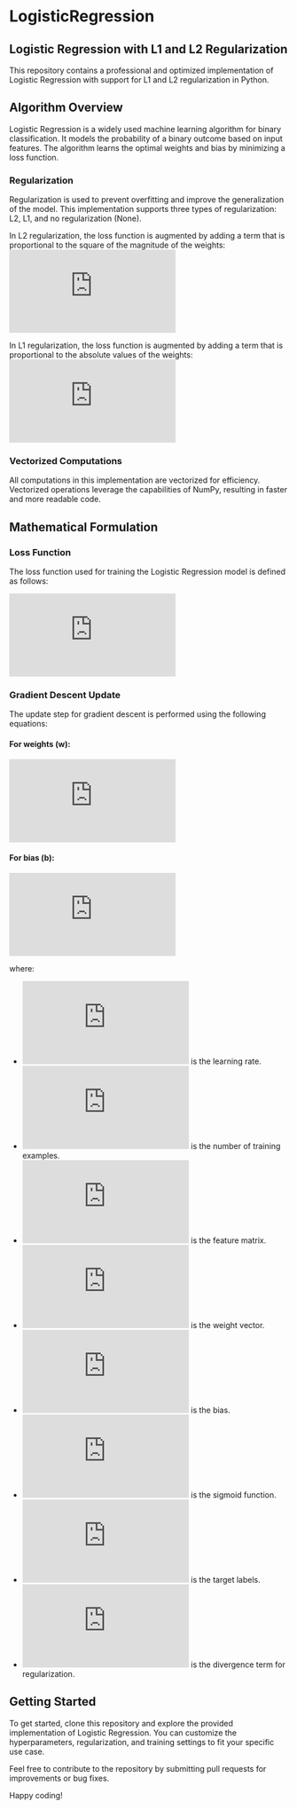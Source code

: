 # LogisticRegression
## Logistic Regression with L1 and L2 Regularization

This repository contains a professional and optimized implementation of Logistic Regression with support for L1 and L2 regularization in Python.

## Algorithm Overview

Logistic Regression is a widely used machine learning algorithm for binary classification. It models the probability of a binary outcome based on input features. The algorithm learns the optimal weights and bias by minimizing a loss function.

### Regularization

Regularization is used to prevent overfitting and improve the generalization of the model. This implementation supports three types of regularization: L2, L1, and no regularization (None).

In L2 regularization, the loss function is augmented by adding a term that is proportional to the square of the magnitude of the weights:
![L2 Regularization](https://latex.codecogs.com/svg.latex?%5Ctext%7BL2%20Regularization%3A%7D%20%5Cquad%20%5Cfrac%7B%5Clambda%7D%7B2%7D%20%5C%7C%5Cmathbf%7Bw%7D%5C%7C_2%5E2)

In L1 regularization, the loss function is augmented by adding a term that is proportional to the absolute values of the weights:
![L1 Regularization](https://latex.codecogs.com/svg.latex?%5Ctext%7BL1%20Regularization%3A%7D%20%5Cquad%20%5Clambda%20%5C%7C%5Cmathbf%7Bw%7D%5C%7C_1)

### Vectorized Computations

All computations in this implementation are vectorized for efficiency. Vectorized operations leverage the capabilities of NumPy, resulting in faster and more readable code.

## Mathematical Formulation

### Loss Function
The loss function used for training the Logistic Regression model is defined as follows:


![Loss Function](https://latex.codecogs.com/svg.latex?%5Ctext%7BLoss%20Function%3A%7D%20%5Cquad%20J%28%5Cmathbf%7Bw%7D%2C%20b%29%20%3D%20%5Cfrac%7B1%7D%7Bm%7D%20%5Csum_%7Bi%3D1%7D%5E%7Bm%7D%20%5Cleft%28%20y%5E%7B%28i%29%7D%20%5Clog%281%20%2B%20%5Cexp%28%5Cmathbf%7Bw%7D%5E%7B%5Ctop%7D%20%5Cmathbf%7Bx%7D%5E%7B%28i%29%7D%20%2B%20b%29%29%20-%20%281%20-%20y%5E%7B%28i%29%7D%29%20%5Clog%281%20%2B%20%5Cexp%28-%5Cmathbf%7Bw%7D%5E%7B%5Ctop%7D%20%5Cmathbf%7Bx%7D%5E%7B%28i%29%7D%20-%20b%29%29%20%5Cright%29)

### Gradient Descent Update

The update step for gradient descent is performed using the following equations:

#### For weights (w):


![Weight Update](https://latex.codecogs.com/svg.latex?%5Cmathbf%7Bw%7D%20%5Cleftarrow%20%5Cmathbf%7Bw%7D%20-%20%5Calpha%20%5Cleft%28%20%5Cfrac%7B1%7D%7Bm%7D%20%5Cmathbf%7BX%7D%5E%7B%5Ctop%7D%20%28%5Csigma%28%5Cmathbf%7BX%7D%20%5Cmathbf%7Bw%7D%20%2B%20b%29%20-%20%5Cmathbf%7By%7D%29%20+%20%5Clambda%20%5Cmathbf%7Bdiv%7D%29%20%5Cright%29)

#### For bias (b):



![Bias Update](https://latex.codecogs.com/svg.latex?b%20%5Cleftarrow%20b%20-%20%5Calpha%20%5Cleft%28%20%5Cfrac%7B1%7D%7Bm%7D%20%5Csum_%7Bi%3D1%7D%5E%7Bm%7D%20%28%5Csigma%28%5Cmathbf%7BX%7D%20%5Cmathbf%7Bw%7D%20%2B%20b%29%20-%20%5Cmathbf%7By%7D%29%29%20%5Cright%29)

where:
- ![alpha](https://latex.codecogs.com/svg.latex?%5Calpha) is the learning rate.
- ![m](https://latex.codecogs.com/svg.latex?m) is the number of training examples.
- ![X](https://latex.codecogs.com/svg.latex?%5Cmathbf%7BX%7D) is the feature matrix.
- ![w](https://latex.codecogs.com/svg.latex?%5Cmathbf%7Bw%7D) is the weight vector.
- ![b](https://latex.codecogs.com/svg.latex?b) is the bias.
- ![sigma](https://latex.codecogs.com/svg.latex?%5Csigma) is the sigmoid function.
- ![y](https://latex.codecogs.com/svg.latex?%5Cmathbf%7By%7D) is the target labels.
- ![div](https://latex.codecogs.com/svg.latex?%5Cmathbf%7Bdiv%7D) is the divergence term for regularization.

## Getting Started

To get started, clone this repository and explore the provided implementation of Logistic Regression. You can customize the hyperparameters, regularization, and training settings to fit your specific use case.

Feel free to contribute to the repository by submitting pull requests for improvements or bug fixes.

Happy coding!
